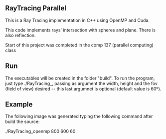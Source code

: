 RayTracing Parallel
-----------------

This is a Ray Tracing implementation in C++ using OpenMP and Cuda.

This code implements rays' intersection with spheres and plane.
There is also reflection.

Start of this project was completed in the comp 137 (parallel computing) class

Run
-----------------
The executables will be created in the folder "build". To run
the program, just type ./RayTracing_<version>, passing as argument the
width, height and the fov (field of view) desired -- this last
argumnet is optional (default value is 60º).

Example
-----------------
The following image was generated typing the
following command after build the source:

./RayTracing_openmp 800 600 60


